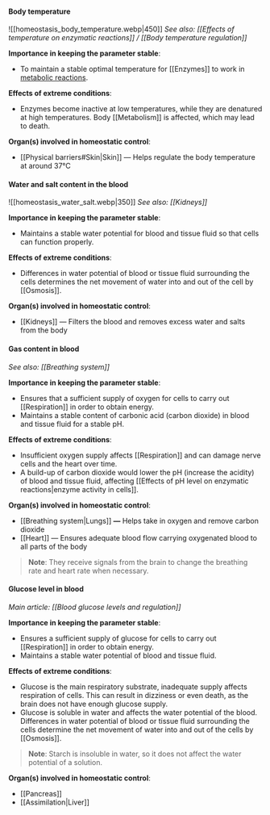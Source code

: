 #### Body temperature
![[homeostasis_body_temperature.webp|450]]
*See also: [[Effects of temperature on enzymatic reactions]] / [[Body temperature regulation]]*

**Importance in keeping the parameter stable**:
- To maintain a stable optimal temperature for [[Enzymes]] to work in <u>metabolic reactions</u>.

**Effects of extreme conditions**:
- Enzymes become inactive at low temperatures, while they are denatured at high temperatures. Body [[Metabolism]] is affected, which may lead to death.

**Organ(s) involved in homeostatic control**:
- [[Physical barriers#Skin|Skin]] — Helps regulate the body temperature at around 37°C

#### Water and salt content in the blood
![[homeostasis_water_salt.webp|350]]
*See also: [[Kidneys]]*

**Importance in keeping the parameter stable**:
- Maintains a stable water potential for blood and tissue fluid so that cells can function properly.

**Effects of extreme conditions**:
- Differences in water potential of blood or tissue fluid surrounding the cells determines the net movement of water into and out of the cell by [[Osmosis]].

**Organ(s) involved in homeostatic control**:
- [[Kidneys]] — Filters the blood and removes excess water and salts from the body

#### Gas content in blood
*See also: [[Breathing system]]*

**Importance in keeping the parameter stable**:
- Ensures that a sufficient supply of oxygen for cells to carry out [[Respiration]] in order to obtain energy.
- Maintains a stable content of carbonic acid (carbon dioxide) in blood and tissue fluid for a stable pH.

**Effects of extreme conditions**:
- Insufficient oxygen supply affects [[Respiration]] and can damage nerve cells and the heart over time.
- A build-up of carbon dioxide would lower the pH (increase the acidity) of blood and tissue fluid, affecting [[Effects of pH level on enzymatic reactions|enzyme activity in cells]].

**Organ(s) involved in homeostatic control**:
- [[Breathing system|Lungs]] **—** Helps take in oxygen and remove carbon dioxide
- [[Heart]] — Ensures adequate blood flow carrying oxygenated blood to all parts of the body

> **Note**:
> They receive signals from the brain to change the breathing rate and heart rate when necessary.

#### Glucose level in blood
*Main article: [[Blood glucose levels and regulation]]*

**Importance in keeping the parameter stable**:
- Ensures a sufficient supply of glucose for cells to carry out [[Respiration]] in order to obtain energy.
- Maintains a stable water potential of blood and tissue fluid.

**Effects of extreme conditions**:
- Glucose is the main respiratory substrate, inadequate supply affects respiration of cells. This can result in dizziness or even death, as the brain does not have enough glucose supply.
- Glucose is soluble in water and affects the water potential of the blood. Differences in water potential of blood or tissue fluid surrounding the cells determine the net movement of water into and out of the cells by [[Osmosis]].

> **Note**:
> Starch is insoluble in water, so it does not affect the water potential of a solution.

**Organ(s) involved in homeostatic control**:
- [[Pancreas]]
- [[Assimilation|Liver]]

<!-- Confirm whether to add liver -->
